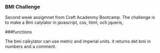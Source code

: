 ###  BMI Challenge

 Second week assigmnet from Craft Acadenmy Bootcamp.
 The challenge is to make a Bmi calylator in javascript, css, html,
 och jqueris,


###functions

The bmi calkylator can use metric and imperial units.
it returns det bmi in numbers and a comment.
